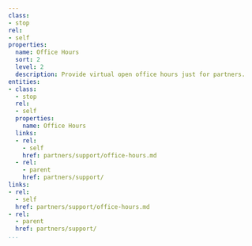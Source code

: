 ```yaml
---
class:
- stop
rel:
- self
properties:
  name: Office Hours
  sort: 2
  level: 2
  description: Provide virtual open office hours just for partners.
entities:
- class:
  - stop
  rel:
  - self
  properties:
    name: Office Hours
  links:
  - rel:
    - self
    href: partners/support/office-hours.md
  - rel:
    - parent
    href: partners/support/
links:
- rel:
  - self
  href: partners/support/office-hours.md
- rel:
  - parent
  href: partners/support/
...
```

